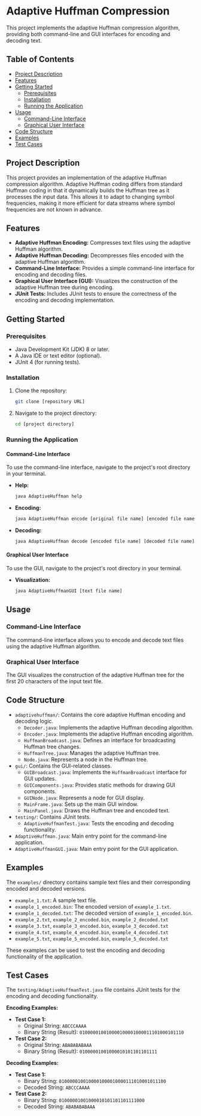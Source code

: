 # Adaptive Huffman Compression

This project implements the adaptive Huffman compression algorithm, providing both command-line and GUI interfaces for encoding and decoding text.

## Table of Contents

- [Project Description](#project-description)
- [Features](#features)
- [Getting Started](#getting-started)
  - [Prerequisites](#prerequisites)
  - [Installation](#installation)
  - [Running the Application](#running-the-application)
- [Usage](#usage)
  - [Command-Line Interface](#command-line-interface)
  - [Graphical User Interface](#graphical-user-interface)
- [Code Structure](#code-structure)
- [Examples](#examples)
- [Test Cases](#test-cases)

## Project Description

This project provides an implementation of the adaptive Huffman compression algorithm. Adaptive Huffman coding differs from standard Huffman coding in that it dynamically builds the Huffman tree as it processes the input data. This allows it to adapt to changing symbol frequencies, making it more efficient for data streams where symbol frequencies are not known in advance.

## Features

- **Adaptive Huffman Encoding:** Compresses text files using the adaptive Huffman algorithm.
- **Adaptive Huffman Decoding:** Decompresses files encoded with the adaptive Huffman algorithm.
- **Command-Line Interface:** Provides a simple command-line interface for encoding and decoding files.
- **Graphical User Interface (GUI):** Visualizes the construction of the adaptive Huffman tree during encoding.
- **JUnit Tests:** Includes JUnit tests to ensure the correctness of the encoding and decoding implementation.

## Getting Started

### Prerequisites

- Java Development Kit (JDK) 8 or later.
- A Java IDE or text editor (optional).
- JUnit 4 (for running tests).

### Installation

1.  Clone the repository:

    ```bash
    git clone [repository URL]
    ```

2.  Navigate to the project directory:

    ```bash
    cd [project directory]
    ```

### Running the Application

#### Command-Line Interface

To use the command-line interface, navigate to the project's root directory in your terminal.

-   **Help:**

    ```bash
    java AdaptiveHuffman help
    ```

-   **Encoding:**

    ```bash
    java AdaptiveHuffman encode [original file name] [encoded file name]
    ```

-   **Decoding:**

    ```bash
    java AdaptiveHuffman decode [encoded file name] [decoded file name]
    ```

#### Graphical User Interface

To use the GUI, navigate to the project's root directory in your terminal.

-   **Visualization:**

    ```bash
    java AdaptiveHuffmanGUI [text file name]
    ```

## Usage

### Command-Line Interface

The command-line interface allows you to encode and decode text files using the adaptive Huffman algorithm.

### Graphical User Interface

The GUI visualizes the construction of the adaptive Huffman tree for the first 20 characters of the input text file.

## Code Structure

-   `adaptivehuffman/`: Contains the core adaptive Huffman encoding and decoding logic.
    -   `Decoder.java`: Implements the adaptive Huffman decoding algorithm.
    -   `Encoder.java`: Implements the adaptive Huffman encoding algorithm.
    -   `HuffmanBroadcast.java`: Defines an interface for broadcasting Huffman tree changes.
    -   `HuffmanTree.java`: Manages the adaptive Huffman tree.
    -   `Node.java`: Represents a node in the Huffman tree.
-   `gui/`: Contains the GUI-related classes.
    -   `GUIBroadcast.java`: Implements the `HuffmanBroadcast` interface for GUI updates.
    -   `GUIComponents.java`: Provides static methods for drawing GUI components.
    -   `GUINode.java`: Represents a node for GUI display.
    -   `MainFrame.java`: Sets up the main GUI window.
    -   `MainPanel.java`: Draws the Huffman tree and encoded text.
-   `testing/`: Contains JUnit tests.
    -   `AdaptiveHuffmanTest.java`: Tests the encoding and decoding functionality.
-   `AdaptiveHuffman.java`: Main entry point for the command-line application.
-   `AdaptiveHuffmanGUI.java`: Main entry point for the GUI application.

## Examples

The `examples/` directory contains sample text files and their corresponding encoded and decoded versions.

-   `example_1.txt`: A sample text file.
-   `example_1_encoded.bin`: The encoded version of `example_1.txt`.
-   `example_1_decoded.txt`: The decoded version of `example_1_encoded.bin`.
-   `example_2.txt`, `example_2_encoded.bin`, `example_2_decoded.txt`
-   `example_3.txt`, `example_3_encoded.bin`, `example_3_decoded.txt`
-   `example_4.txt`, `example_4_encoded.bin`, `example_4_decoded.txt`
-   `example_5.txt`, `example_5_encoded.bin`, `example_5_decoded.txt`

These examples can be used to test the encoding and decoding functionality of the application.

## Test Cases

The `testing/AdaptiveHuffmanTest.java` file contains JUnit tests for the encoding and decoding functionality.

**Encoding Examples:**

-   **Test Case 1:**
    -   Original String: `ABCCCAAAA`
    -   Binary String (Result): `010000010010000100001000011101000101110`
-   **Test Case 2:**
    -   Original String: `ABABABABAAA`
    -   Binary String (Result): `01000001001000010101101101111`

**Decoding Examples:**

-   **Test Case 1:**
    -   Binary String: `0100000100100001000010000111010001011100`
    -   Decoded String: `ABCCCAAAA`
-   **Test Case 2:**
    -   Binary String: `01000001001000010101101101111000`
    -   Decoded String: `ABABABABAAA`